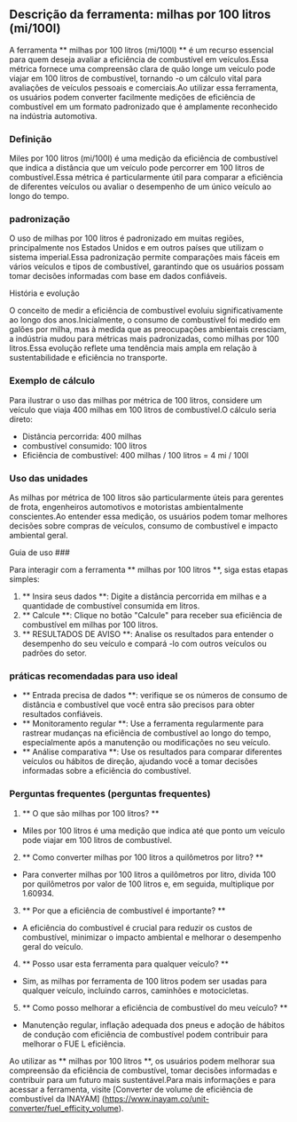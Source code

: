 ## Descrição da ferramenta: milhas por 100 litros (mi/100l)

A ferramenta ** milhas por 100 litros (mi/100l) ** é um recurso essencial para quem deseja avaliar a eficiência de combustível em veículos.Essa métrica fornece uma compreensão clara de quão longe um veículo pode viajar em 100 litros de combustível, tornando -o um cálculo vital para avaliações de veículos pessoais e comerciais.Ao utilizar essa ferramenta, os usuários podem converter facilmente medições de eficiência de combustível em um formato padronizado que é amplamente reconhecido na indústria automotiva.

### Definição

Miles por 100 litros (mi/100l) é uma medição da eficiência de combustível que indica a distância que um veículo pode percorrer em 100 litros de combustível.Essa métrica é particularmente útil para comparar a eficiência de diferentes veículos ou avaliar o desempenho de um único veículo ao longo do tempo.

### padronização

O uso de milhas por 100 litros é padronizado em muitas regiões, principalmente nos Estados Unidos e em outros países que utilizam o sistema imperial.Essa padronização permite comparações mais fáceis em vários veículos e tipos de combustível, garantindo que os usuários possam tomar decisões informadas com base em dados confiáveis.

História e evolução

O conceito de medir a eficiência de combustível evoluiu significativamente ao longo dos anos.Inicialmente, o consumo de combustível foi medido em galões por milha, mas à medida que as preocupações ambientais cresciam, a indústria mudou para métricas mais padronizadas, como milhas por 100 litros.Essa evolução reflete uma tendência mais ampla em relação à sustentabilidade e eficiência no transporte.

### Exemplo de cálculo

Para ilustrar o uso das milhas por métrica de 100 litros, considere um veículo que viaja 400 milhas em 100 litros de combustível.O cálculo seria direto:

- Distância percorrida: 400 milhas
- combustível consumido: 100 litros
- Eficiência de combustível: 400 milhas / 100 litros = 4 mi / 100l

### Uso das unidades

As milhas por métrica de 100 litros são particularmente úteis para gerentes de frota, engenheiros automotivos e motoristas ambientalmente conscientes.Ao entender essa medição, os usuários podem tomar melhores decisões sobre compras de veículos, consumo de combustível e impacto ambiental geral.

Guia de uso ###

Para interagir com a ferramenta ** milhas por 100 litros **, siga estas etapas simples:

1. ** Insira seus dados **: Digite a distância percorrida em milhas e a quantidade de combustível consumida em litros.
2. ** Calcule **: Clique no botão "Calcule" para receber sua eficiência de combustível em milhas por 100 litros.
3. ** RESULTADOS DE AVISO **: Analise os resultados para entender o desempenho do seu veículo e compará -lo com outros veículos ou padrões do setor.

### práticas recomendadas para uso ideal

- ** Entrada precisa de dados **: verifique se os números de consumo de distância e combustível que você entra são precisos para obter resultados confiáveis.
- ** Monitoramento regular **: Use a ferramenta regularmente para rastrear mudanças na eficiência de combustível ao longo do tempo, especialmente após a manutenção ou modificações no seu veículo.
- ** Análise comparativa **: Use os resultados para comparar diferentes veículos ou hábitos de direção, ajudando você a tomar decisões informadas sobre a eficiência do combustível.

### Perguntas frequentes (perguntas frequentes)

1. ** O que são milhas por 100 litros? **
- Miles por 100 litros é uma medição que indica até que ponto um veículo pode viajar em 100 litros de combustível.

2. ** Como converter milhas por 100 litros a quilômetros por litro? **
- Para converter milhas por 100 litros a quilômetros por litro, divida 100 por quilômetros por valor de 100 litros e, em seguida, multiplique por 1.60934.

3. ** Por que a eficiência de combustível é importante? **
- A eficiência do combustível é crucial para reduzir os custos de combustível, minimizar o impacto ambiental e melhorar o desempenho geral do veículo.

4. ** Posso usar esta ferramenta para qualquer veículo? **
- Sim, as milhas por ferramenta de 100 litros podem ser usadas para qualquer veículo, incluindo carros, caminhões e motocicletas.

5. ** Como posso melhorar a eficiência de combustível do meu veículo? **
- Manutenção regular, inflação adequada dos pneus e adoção de hábitos de condução com eficiência de combustível podem contribuir para melhorar o FUE L eficiência.

Ao utilizar as ** milhas por 100 litros **, os usuários podem melhorar sua compreensão da eficiência de combustível, tomar decisões informadas e contribuir para um futuro mais sustentável.Para mais informações e para acessar a ferramenta, visite [Converter de volume de eficiência de combustível da INAYAM] (https://www.inayam.co/unit-converter/fuel_efficity_volume).